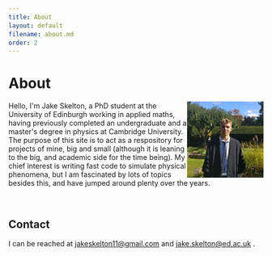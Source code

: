 ```yaml
---
title: About
layout: default
filename: about.md
order: 2
---
```


# About

<img src="/assets/images/headshot.jpg" align="right" width="30%" />
<!-- Hello, I'm Jake Skelton, a physics masters student at Cambridge university.
The purpose of this site is to act as a respository for projects of mine, big and small. Chiefly, I'm interested in condensed matter, statistical, and computational physics, so I hope to fill the site with code, equations, and circuit schematics. -->

Hello, I'm Jake Skelton, a PhD student at the University of Edinburgh working in applied maths, having previously completed an undergraduate and a master's degree in physics at Cambridge University. The purpose of this site is to act as a respository for projects of mine, big and small (although it is leaning to the big, and academic side for the time being). My chief interest is writing fast code to simulate physical phenomena, but I am fascinated by lots of topics besides this, and have jumped around plenty over the years.

<br clear="right"/>

## Contact

I can be reached at <a href="mailto:jakeskelton11@gmail.com"> jakeskelton11@gmail.com </a> and <a href="mailto:jake.skelton@ed.ac.uk"> jake.skelton@ed.ac.uk </a>.